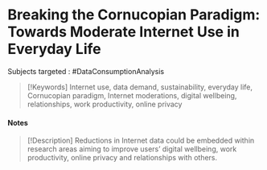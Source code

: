 # Breaking the Cornucopian Paradigm: Towards Moderate Internet Use in Everyday Life

Subjects targeted : #DataConsumptionAnalysis 


>[!Keywords]
> Internet use, data demand, sustainability, everyday life, Cornucopian paradigm, Internet moderations, digital wellbeing, relationships, work productivity, online privacy


#### Notes

>[!Description]
>Reductions in Internet data could be embedded within research areas aiming to improve users’ digital wellbeing, work productivity, online privacy and relationships with others.